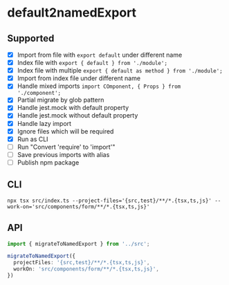 # default2namedExport

## Supported

- [x] Import from file with `export default` under different name
- [x] Index file with `export { default } from './module';`
- [x] Index file with multiple `export { default as method } from './module';`
- [x] Import from index file under different name
- [x] Handle mixed imports `import COmponent, { Props } from './component';`
- [x] Partial migrate by glob pattern
- [x] Handle jest.mock with default property
- [x] Handle jest.mock without default property
- [x] Handle lazy import
- [x] Ignore files which will be required
- [X] Run as CLI
- [ ] Run "Convert 'require' to 'import'"
- [ ] Save previous imports with alias
- [ ] Publish npm package

## CLI

```shell
npx tsx src/index.ts --project-files='{src,test}/**/*.{tsx,ts,js}' --work-on='src/components/form/**/*.{tsx,ts,js}'
```

## API


```ts
import { migrateToNamedExport } from '../src';

migrateToNamedExport({
  projectFiles: '{src,test}/**/*.{tsx,ts,js}',
  workOn: 'src/components/form/**/*.{tsx,ts,js}',
})
```

